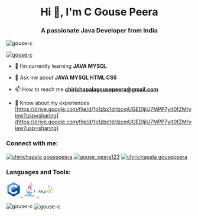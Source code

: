 <h1 align="center">Hi 👋, I'm C Gouse Peera</h1>
<h3 align="center">A passionate Java Developer from India</h3>

<p align="left"> <img src="https://komarev.com/ghpvc/?username=gouse-c&label=Profile%20views&color=0e75b6&style=flat" alt="gouse-c" /> </p>

<p align="left"> <a href="https://github.com/ryo-ma/github-profile-trophy"><img src="https://github-profile-trophy.vercel.app/?username=gouse-c" alt="gouse-c" /></a> </p>

- 🌱 I’m currently learning **JAVA MYSQL**

- 💬 Ask me about **JAVA MYSQL HTML CSS**

- 📫 How to reach me **chirichapalagousepeera@gmail.com**

- 📄 Know about my experiences [https://drive.google.com/file/d/1p1zbx1drlzcmUGEDIjiU7MPP7yIt0fZM/view?usp=sharing](https://drive.google.com/file/d/1p1zbx1drlzcmUGEDIjiU7MPP7yIt0fZM/view?usp=sharing)

<h3 align="left">Connect with me:</h3>
<p align="left">
<a href="https://linkedin.com/in/chirichapala gousepeera" target="blank"><img align="center" src="https://raw.githubusercontent.com/rahuldkjain/github-profile-readme-generator/master/src/images/icons/Social/linked-in-alt.svg" alt="chirichapala gousepeera" height="30" width="40" /></a>
<a href="https://www.codechef.com/users/gouse_peera123" target="blank"><img align="center" src="https://cdn.jsdelivr.net/npm/simple-icons@3.1.0/icons/codechef.svg" alt="gouse_peera123" height="30" width="40" /></a>
<a href="https://www.hackerrank.com/chirichapala gousepeera" target="blank"><img align="center" src="https://raw.githubusercontent.com/rahuldkjain/github-profile-readme-generator/master/src/images/icons/Social/hackerrank.svg" alt="chirichapala gousepeera" height="30" width="40" /></a>
</p>

<h3 align="left">Languages and Tools:</h3>
<p align="left"> <a href="https://www.cprogramming.com/" target="_blank" rel="noreferrer"> <img src="https://raw.githubusercontent.com/devicons/devicon/master/icons/c/c-original.svg" alt="c" width="40" height="40"/> </a> <a href="https://www.java.com" target="_blank" rel="noreferrer"> <img src="https://raw.githubusercontent.com/devicons/devicon/master/icons/java/java-original.svg" alt="java" width="40" height="40"/> </a> <a href="https://www.mysql.com/" target="_blank" rel="noreferrer"> <img src="https://raw.githubusercontent.com/devicons/devicon/master/icons/mysql/mysql-original-wordmark.svg" alt="mysql" width="40" height="40"/> </a> </p>

<p><img align="left" src="https://github-readme-stats.vercel.app/api/top-langs?username=gouse-c&show_icons=true&locale=en&layout=compact" alt="gouse-c" /></p>

<p>&nbsp;<img align="center" src="https://github-readme-stats.vercel.app/api?username=gouse-c&show_icons=true&locale=en" alt="gouse-c" /></p>
